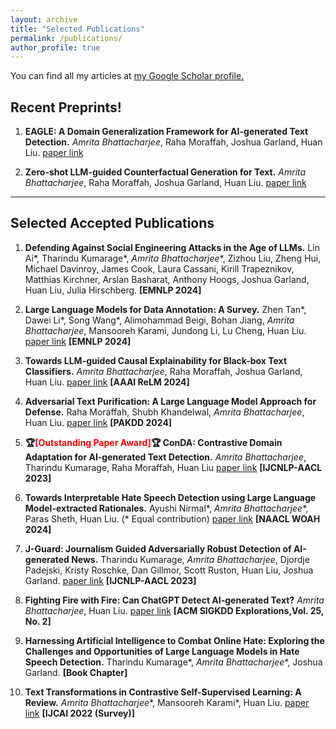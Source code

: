 ```yaml
---
layout: archive
title: "Selected Publications"
permalink: /publications/
author_profile: true
---
```



You can find all my articles at <u><a href="https://scholar.google.com/citations?user=hdXXMPwAAAAJ&hl=en">my Google Scholar profile</a>.</u>


## Recent Preprints!

1. **EAGLE: A Domain Generalization Framework for AI-generated Text Detection.** _Amrita Bhattacharjee_, Raha Moraffah, Joshua Garland, Huan Liu. [paper link](https://arxiv.org/abs/2403.15690)

2. **Zero-shot LLM-guided Counterfactual Generation for Text.** _Amrita Bhattacharjee_, Raha Moraffah, Joshua Garland, Huan Liu. [paper link](https://arxiv.org/abs/2405.04793)

_____

## Selected Accepted Publications


1. **Defending Against Social Engineering Attacks in the Age of LLMs.** Lin Ai\*, Tharindu Kumarage\*, _Amrita Bhattacharjee_\*, Zizhou Liu, Zheng Hui, Michael Davinroy, James Cook, Laura Cassani, Kirill Trapeznikov, Matthias Kirchner, Arslan Basharat, Anthony Hoogs, Joshua Garland, Huan Liu, Julia Hirschberg. **\[EMNLP 2024\]**

2. **Large Language Models for Data Annotation: A Survey.** Zhen Tan*, Dawei Li*, Song Wang*, Alimohammad Beigi, Bohan Jiang, _Amrita Bhattacharjee_, Mansooreh Karami, Jundong Li, Lu Cheng, Huan Liu. [paper link](https://arxiv.org/abs/2402.13446) **\[EMNLP 2024\]**

3. **Towards LLM-guided Causal Explainability for Black-box Text Classifiers.**  _Amrita Bhattacharjee_, Raha Moraffah, Joshua Garland, Huan Liu. [paper link](https://www.researchgate.net/profile/Amrita-Bhattacharjee-3/publication/378142099_Towards_LLM-guided_Causal_Explainability_for_Black-box_Text_Classifiers/links/65c988bd1bed776ae341441d/Towards-LLM-guided-Causal-Explainability-for-Black-box-Text-Classifiers.pdf) **\[AAAI ReLM 2024\]**

4. **Adversarial Text Purification: A Large Language Model Approach for Defense.**     Raha Moraffah, Shubh Khandelwal, _Amrita Bhattacharjee_, Huan Liu. [paper link](https://link.springer.com/chapter/10.1007/978-981-97-2262-4_6) **\[PAKDD 2024\]**

5. **🏆<span style="color:red">\[Outstanding Paper Award\]</span>🏆 ConDA: Contrastive Domain Adaptation for AI-generated Text Detection.** _Amrita Bhattacharjee_, Tharindu Kumarage, Raha Moraffah, Huan Liu [paper link](https://aclanthology.org/2023.ijcnlp-main.40.pdf) **\[IJCNLP-AACL 2023\]**

6. **Towards Interpretable Hate Speech Detection using Large Language Model-extracted Rationales.** Ayushi Nirmal\*, _Amrita Bhattacharjee_\*, Paras Sheth, Huan Liu. (* Equal contribution) [paper link](https://arxiv.org/abs/2403.12403) **\[NAACL WOAH 2024\]**

7. **J-Guard: Journalism Guided Adversarially Robust Detection of AI-generated News.** Tharindu Kumarage, _Amrita Bhattacharjee_, Djordje Padejski, Kristy Roschke, Dan Gillmor, Scott Ruston, Huan Liu, Joshua Garland. [paper link](https://aclanthology.org/2023.ijcnlp-main.32.pdf) **\[IJCNLP-AACL 2023\]**

8. **Fighting Fire with Fire: Can ChatGPT Detect AI-generated Text?** _Amrita Bhattacharjee_, Huan Liu. [paper link](https://dl.acm.org/doi/abs/10.1145/3655103.3655106) **\[ACM SIGKDD Explorations,Vol. 25, No. 2\]**

7. **Harnessing Artificial Intelligence to Combat Online Hate: Exploring the Challenges and Opportunities of Large Language Models in Hate Speech Detection.** Tharindu Kumarage\*, _Amrita Bhattacharjee_\*, Joshua Garland. **\[Book Chapter\]**

10. **Text Transformations in Contrastive Self-Supervised Learning: A Review.** _Amrita Bhattacharjee_\*, Mansooreh Karami\*, Huan Liu. [paper link](https://www.ijcai.org/proceedings/2022/0757.pdf) **\[IJCAI 2022 (Survey)\]** 



<!-- {% include base_path %}

{% for post in site.publications reversed %}
  {% include archive-single.html %}
{% endfor %} -->
